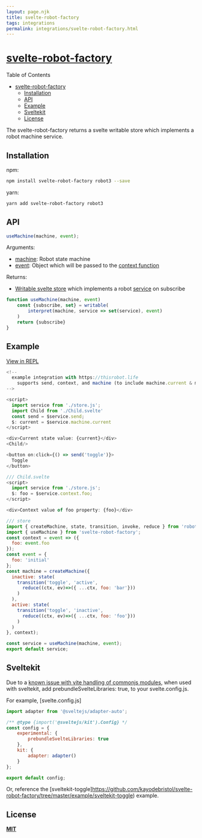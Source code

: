 ```yaml
---
layout: page.njk
title: svelte-robot-factory
tags: integrations
permalink: integrations/svelte-robot-factory.html
---
```


# [svelte-robot-factory](https://github.com/kayodebristol/svelte-robot-factory)

Table of Contents

- [svelte-robot-factory](#svelte-robot-factory)
  - [Installation](#installation)
  - [API](#api)
  - [Example](#example)
  - [Sveltekit](#sveltekit)
  - [License](#license)

The svelte-robot-factory returns a svelte writable store which implements a robot machine service.

## Installation

npm:

```bash
npm install svelte-robot-factory robot3 --save
```

yarn:

```bash
yarn add svelte-robot-factory robot3
```

## API

```javascript
useMachine(machine, event);
```

Arguments:

- [machine](https://thisrobot.life/api/interpret.html#machine): Robot state machine
- [event](https://thisrobot.life/api/interpret.html#event): Object which will be passed to the [context function](https://thisrobot.life/api/createMachine.html#context)

Returns:

- [Writable svelte store](https://svelte.dev/docs#writable) which implements a robot [service](https://thisrobot.life/api/interpret.html#service) on subscribe

```javascript
function useMachine(machine, event)
    const {subscribe, set} = writable(
        interpret(machine, service => set(service), event)
    )
    return {subscribe}
}
```

## Example

[View in REPL](https://svelte.dev/repl/a9904c210b474bd2ab71d9b7c26c4c38?version=3.12.1)

```js
<!--
  example integration with https://thisrobot.life
	supports send, context, and machine (to include machine.current & machine.state)
-->

<script>
  import service from './store.js';
  import Child from './Child.svelte'
  const send = $service.send;
  $: current = $service.machine.current
</script>

<div>Current state value: {current}</div>
<Child/>

<button on:click={() => send('toggle')}>
  Toggle
</button>
```

```js
/// Child.svelte
<script>
  import service from './store.js';
  $: foo = $service.context.foo;
</script>

<div>Context value of foo property: {foo}</div>
```

```js
/// store
import { createMachine, state, transition, invoke, reduce } from 'robot3';
import { useMachine } from 'svelte-robot-factory';
const context = event => ({
  foo: event.foo
});
const event = {
  foo: 'initial'
};
const machine = createMachine({
  inactive: state(
    transition('toggle', 'active',
      reduce((ctx, ev)=>({ ...ctx, foo: 'bar'}))
    )
  ),
  active: state(
    transition('toggle', 'inactive',
      reduce((ctx, ev)=>({ ...ctx, foo: 'foo'}))
    )
  )
}, context);

const service = useMachine(machine, event);
export default service;
```
## Sveltekit

Due to a [known issue with vite handling of commonjs modules](https://github.com/sveltejs/kit/issues/928), when used with sveltekit, add prebundleSvelteLibraries: true, to your svelte.config.js.

For example, [svelte.config.js]

```javascript
import adapter from '@sveltejs/adapter-auto';

/** @type {import('@sveltejs/kit').Config} */
const config = {
	experimental: {
		prebundleSvelteLibraries: true
	},
	kit: {
		adapter: adapter()
	}
};

export default config;
```

Or, reference the [sveltekit-toggle]https://github.com/kayodebristol/svelte-robot-factory/tree/master/example/sveltekit-toggle) example.
## License

**[MIT](https://opensource.org/licenses/MIT)**

